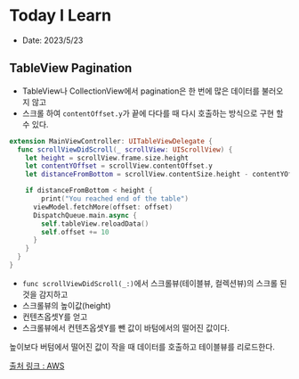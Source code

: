 # Today I Learn

- Date: 2023/5/23

## TableView Pagination

- TableView나 CollectionView에서 pagination은 한 번에 많은 데이터를 불러오지 않고
- 스크롤 하여 `contentOffset.y`가 끝에 다다를 때 다시 호출하는 방식으로 구현 할 수 있다.

```swift
extension MainViewController: UITableViewDelegate {
  func scrollViewDidScroll(_ scrollView: UIScrollView) {
    let height = scrollView.frame.size.height
    let contentYOffset = scrollView.contentOffset.y
    let distanceFromBottom = scrollView.contentSize.height - contentYOffset

    if distanceFromBottom < height {
        print("You reached end of the table")
      viewModel.fetchMore(offset: offset)
      DispatchQueue.main.async {
        self.tableView.reloadData()
        self.offset += 10
      }      
    }
  }
}
```
- `func scrollViewDidScroll(_:)`에서 스크롤뷰(테이블뷰, 컬렉션뷰)의 스크롤 된 것을 감지하고
- 스크롤뷰의 높이값(height)
- 컨텐츠옵셋Y를 얻고
- 스크롤뷰에서 컨텐츠옵셋Y를 뺀 값이 바텀에서의 떨어진 값이다.

높이보다 버텀에서 떨어진 값이 작을 때 데이터를 호출하고 테이블뷰를 리로드한다.






[출처 링크 : AWS](https://aws.amazon.com/ko/what-is/restful-api/)